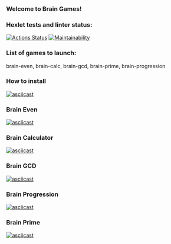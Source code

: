 ### Welcome to Brain Games!
### Hexlet tests and linter status:
[![Actions Status](https://github.com/Arcodile/python-project-49/workflows/hexlet-check/badge.svg)](https://github.com/Arcodile/python-project-49/actions)
[![Maintainability](https://api.codeclimate.com/v1/badges/a30c06db301f87cdc3df/maintainability)](https://codeclimate.com/github/Arcodile/python-project-49/maintainability)
### List of games to launch:
brain-even, brain-calc, brain-gcd, brain-prime, brain-progression
### How to install
[![asciicast](https://asciinema.org/a/NXlVmMaD2I4YCnBqCsFGQWJQA.svg)](https://asciinema.org/a/NXlVmMaD2I4YCnBqCsFGQWJQA)
### Brain Even
[![asciicast](https://asciinema.org/a/yCzWlxuIzVQCkezoSvuAniUbV.svg)](https://asciinema.org/a/yCzWlxuIzVQCkezoSvuAniUbV)
### Brain Calculator
[![asciicast](https://asciinema.org/a/RIjDW887FT9FIQjZ93PBuz2nh.svg)](https://asciinema.org/a/RIjDW887FT9FIQjZ93PBuz2nh)
### Brain GCD
[![asciicast](https://asciinema.org/a/7D5PkBfruKnhSNt3ZRKC3tQCM.svg)](https://asciinema.org/a/7D5PkBfruKnhSNt3ZRKC3tQCM)
### Brain Progression
[![asciicast](https://asciinema.org/a/qsOr8tPBZpAeeAqe1SCdJjx34.svg)](https://asciinema.org/a/qsOr8tPBZpAeeAqe1SCdJjx34)
### Brain Prime
[![asciicast](https://asciinema.org/a/FdOSktVafuYtsD7SMpTrEYsIL.svg)](https://asciinema.org/a/FdOSktVafuYtsD7SMpTrEYsIL)
